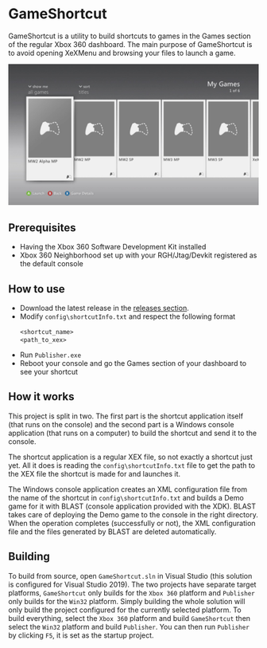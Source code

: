 # GameShortcut
GameShortcut is a utility to build shortcuts to games in the Games section of the regular Xbox 360 dashboard. The main purpose of GameShortcut is to avoid opening XeXMenu and browsing your files to launch a game.

<img src="./resources/screenshot.jpg" alt="Games section"/>

## Prerequisites
- Having the Xbox 360 Software Development Kit installed
- Xbox 360 Neighborhood set up with your RGH/Jtag/Devkit registered as the default console

## How to use
- Download the latest release in the [releases section](https://github.com/ClementDreptin/GameShortcut/releases).
- Modify `config\shortcutInfo.txt` and respect the following format
    ```
    <shortcut_name>
    <path_to_xex>
    ```
- Run `Publisher.exe`
- Reboot your console and go the Games section of your dashboard to see your shortcut

## How it works
This project is split in two. The first part is the shortcut application itself (that runs on the console) and the second part is a Windows console application (that runs on a computer) to build the shortcut and send it to the console.

The shortcut application is a regular XEX file, so not exactly a shortcut just yet. All it does is reading the `config\shortcutInfo.txt` file to get the path to the XEX file the shortcut is made for and launches it.

The Windows console application creates an XML configuration file from the name of the shortcut in `config\shortcutInfo.txt` and builds a Demo game for it with BLAST (console application provided with the XDK). BLAST takes care of deploying the Demo game to the console in the right directory. When the operation completes (successfully or not), the XML configuration file and the files generated by BLAST are deleted automatically.

## Building
To build from source, open `GameShortcut.sln` in Visual Studio (this solution is configured for Visual Studio 2019). The two projects have separate target platforms, `GameShortcut` only builds for the `Xbox 360` platform and `Publisher` only builds for the `Win32` platform. Simply building the whole solution will only build the project configured for the currently selected platform. To build everything, select the `Xbox 360` platform and build `GameShortcut` then select the `Win32` platform and build `Publisher`. You can then run `Publisher` by clicking `F5`, it is set as the startup project.
